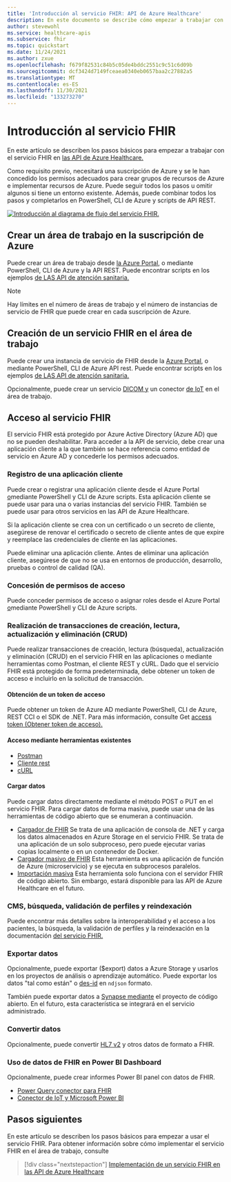 ```yaml
---
title: 'Introducción al servicio FHIR: API de Azure Healthcare'
description: En este documento se describe cómo empezar a trabajar con el servicio FHIR en las API de Azure Healthcare.
author: stevewohl
ms.service: healthcare-apis
ms.subservice: fhir
ms.topic: quickstart
ms.date: 11/24/2021
ms.author: zxue
ms.openlocfilehash: f679f82531c84b5c05de4bddc2551c9c51c6d09b
ms.sourcegitcommit: dcf3424d7149fceaea0340eb0657baa2c27882a5
ms.translationtype: MT
ms.contentlocale: es-ES
ms.lasthandoff: 11/30/2021
ms.locfileid: "133273270"
---
```

# <a name="get-started-with-the-fhir-service"></a>Introducción al servicio FHIR

En este artículo se describen los pasos básicos para empezar a trabajar con el servicio FHIR en [las API de Azure Healthcare.](../healthcare-apis-overview.md)

Como requisito previo, necesitará una suscripción de Azure y se le han concedido los permisos adecuados para crear grupos de recursos de Azure e implementar recursos de Azure. Puede seguir todos los pasos u omitir algunos si tiene un entorno existente. Además, puede combinar todos los pasos y completarlos en PowerShell, CLI de Azure y scripts de API REST.

[![Introducción al diagrama de flujo del servicio FHIR.](media/get-started-with-fhir.png)](media/get-started-with-fhir.png#lightbox)

## <a name="create-a-workspace-in-your-azure-subscription"></a>Crear un área de trabajo en la suscripción de Azure

Puede crear un área de trabajo desde [la Azure Portal](../healthcare-apis-quickstart.md), o mediante PowerShell, CLI de Azure y la API REST. Puede encontrar scripts en los ejemplos [de LAS API de atención sanitaria.](https://github.com/microsoft/healthcare-apis-samples/tree/main/src/scripts)

> [!NOTE]
> Hay límites en el número de áreas de trabajo y el número de instancias de servicio de FHIR que puede crear en cada suscripción de Azure.

## <a name="create-a-fhir-service-in-the-workspace"></a>Creación de un servicio FHIR en el área de trabajo

Puede crear una instancia de servicio de FHIR desde la [Azure Portal](../fhir/fhir-portal-quickstart.md), o mediante PowerShell, CLI de Azure API rest. Puede encontrar scripts en los ejemplos [de LAS API de atención sanitaria.](https://github.com/microsoft/healthcare-apis-samples/tree/main/src/scripts)

Opcionalmente, puede crear un servicio [DICOM y](../dicom/deploy-dicom-services-in-azure.md) un conector [de IoT](../iot/deploy-iot-connector-in-azure.md) en el área de trabajo.

## <a name="access-the-fhir-service"></a>Acceso al servicio FHIR

El servicio FHIR está protegido por Azure Active Directory (Azure AD) que no se pueden deshabilitar. Para acceder a la API de servicio, debe crear una aplicación cliente a la que también se hace referencia como entidad de servicio en Azure AD y concederle los permisos adecuados.

### <a name="register-a-client-application"></a>Registro de una aplicación cliente

Puede crear o registrar una aplicación cliente desde el Azure Portal [o](../register-application.md)mediante PowerShell y CLI de Azure scripts. Esta aplicación cliente se puede usar para una o varias instancias del servicio FHIR. También se puede usar para otros servicios en las API de Azure Healthcare.

Si la aplicación cliente se crea con un certificado o un secreto de cliente, asegúrese de renovar el certificado o secreto de cliente antes de que expire y reemplace las credenciales de cliente en las aplicaciones.

Puede eliminar una aplicación cliente. Antes de eliminar una aplicación cliente, asegúrese de que no se usa en entornos de producción, desarrollo, pruebas o control de calidad (QA).

### <a name="grant-access-permissions"></a>Concesión de permisos de acceso

Puede conceder permisos de acceso o asignar roles desde el Azure Portal [o](../configure-azure-rbac.md)mediante PowerShell y CLI de Azure scripts.

### <a name="perform-create-read-update-and-delete-crud-transactions"></a>Realización de transacciones de creación, lectura, actualización y eliminación (CRUD)

Puede realizar transacciones de creación, lectura (búsqueda), actualización y eliminación (CRUD) en el servicio FHIR en las aplicaciones o mediante herramientas como Postman, el cliente REST y cURL. Dado que el servicio FHIR está protegido de forma predeterminada, debe obtener un token de acceso e incluirlo en la solicitud de transacción.

#### <a name="get-an-access-token"></a>Obtención de un token de acceso

Puede obtener un token de Azure AD mediante PowerShell, CLI de Azure, REST CCI o el SDK de .NET.  Para más información, consulte Get [access token (Obtener token de acceso).](../get-access-token.md)

#### <a name="access-using-existing-tools"></a>Acceso mediante herramientas existentes

- [Postman](../use-postman.md)
- [Cliente rest](../using-rest-client.md)
- [cURL](../using-curl.md)

#### <a name="load-data"></a>Cargar datos

Puede cargar datos directamente mediante el método POST o PUT en el servicio FHIR. Para cargar datos de forma masiva, puede usar una de las herramientas de código abierto que se enumeran a continuación.
 
- [Cargador de FHIR](https://github.com/microsoft/healthcare-apis-samples/tree/main/src/FHIRDL) Se trata de una aplicación de consola de .NET y carga los datos almacenados en Azure Storage en el servicio FHIR. Se trata de una aplicación de un solo subproceso, pero puede ejecutar varias copias localmente o en un contenedor de Docker. 
- [Cargador masivo de FHIR](https://github.com/microsoft/fhir-loader) Esta herramienta es una aplicación de función de Azure (microservicio) y se ejecuta en subprocesos paralelos.
- [Importación masiva](https://github.com/microsoft/fhir-server/blob/main/docs/BulkImport.md) Esta herramienta solo funciona con el servidor FHIR de código abierto. Sin embargo, estará disponible para las API de Azure Healthcare en el futuro.

### <a name="cms-search-profile-validation-and-reindex"></a>CMS, búsqueda, validación de perfiles y reindexación

Puede encontrar más detalles sobre la interoperabilidad y el acceso a los pacientes, la búsqueda, la validación de perfiles y la reindexación en la documentación [del servicio FHIR.](overview.md)

### <a name="export-data"></a>Exportar datos

Opcionalmente, puede exportar ($export) datos [](../data-transformation/export-data.md) a Azure Storage y usarlos en los proyectos de análisis o aprendizaje automático. Puede exportar los datos "tal como están" o [des-id](../data-transformation/de-identified-export.md) en `ndjson` formato. 

También puede exportar datos a [Synapse mediante](../data-transformation/move-to-synapse.md) el proyecto de código abierto. En el futuro, esta característica se integrará en el servicio administrado.

### <a name="converting-data"></a>Convertir datos

Opcionalmente, puede convertir [HL7 v2](../data-transformation/convert-data.md) y otros datos de formato a FHIR.

### <a name="using-fhir-data-in-power-bi-dashboard"></a>Uso de datos de FHIR en Power BI Dashboard

Opcionalmente, puede crear informes Power BI panel con datos de FHIR.

- [Power Query conector para FHIR](https://docs.microsoft.com/power-query/connectors/fhir/fhir)
- [Conector de IoT y Microsoft Power BI](../iot/iot-connector-power-bi.md)

## <a name="next-steps"></a>Pasos siguientes

En este artículo se describen los pasos básicos para empezar a usar el servicio FHIR. Para obtener información sobre cómo implementar el servicio FHIR en el área de trabajo, consulte

>[!div class="nextstepaction"]
>[Implementación de un servicio FHIR en las API de Azure Healthcare](fhir-portal-quickstart.md)
